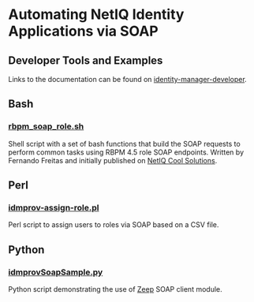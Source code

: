 # Automating NetIQ Identity Applications via SOAP

## Developer Tools and Examples

Links to the documentation can be found on [identity-manager-developer](https://www.netiq.com/documentation/identity-manager-developer/rest-api-documentation.html).

## Bash

### [rbpm_soap_role.sh](bash/rbpm_soap_role.sh)

Shell script with a set of bash functions that build the SOAP requests to perform common tasks using RBPM 4.5 role SOAP endpoints. Written by Fernando Freitas and initially published on [NetIQ Cool Solutions](https://community.microfocus.com/cyberres/idm/w/identity_mgr_tips/2314/bash-functions-to-perform-soap-calls-to-rbpm).

## Perl

### [idmprov-assign-role.pl](perl/idmprov-assign-role.pl)

Perl script to assign users to roles via SOAP based on a CSV file.

## Python

### [idmprovSoapSample.py](python/idmprovSoapSample.py)

Python script demonstrating the use of [Zeep](https://docs.python-zeep.org/en/master/#) SOAP client module.
